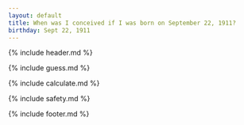 ```yaml
---
layout: default
title: When was I conceived if I was born on September 22, 1911?
birthday: Sept 22, 1911
---
```


{% include header.md %}

{% include guess.md %}

{% include calculate.md %}

{% include safety.md %}

{% include footer.md %}



